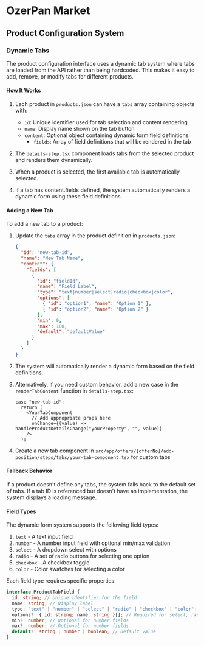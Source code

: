 # OzerPan Market

## Product Configuration System

### Dynamic Tabs

The product configuration interface uses a dynamic tab system where tabs are loaded from the API rather than being hardcoded. This makes it easy to add, remove, or modify tabs for different products.

#### How It Works

1. Each product in `products.json` can have a `tabs` array containing objects with:

   - `id`: Unique identifier used for tab selection and content rendering
   - `name`: Display name shown on the tab button
   - `content`: Optional object containing dynamic form field definitions:
     - `fields`: Array of field definitions that will be rendered in the tab

2. The `details-step.tsx` component loads tabs from the selected product and renders them dynamically.

3. When a product is selected, the first available tab is automatically selected.

4. If a tab has content.fields defined, the system automatically renders a dynamic form using these field definitions.

#### Adding a New Tab

To add a new tab to a product:

1. Update the `tabs` array in the product definition in `products.json`:

   ```json
   {
     "id": "new-tab-id",
     "name": "New Tab Name",
     "content": {
       "fields": [
         {
           "id": "fieldId",
           "name": "Field Label",
           "type": "text|number|select|radio|checkbox|color",
           "options": [
             { "id": "option1", "name": "Option 1" },
             { "id": "option2", "name": "Option 2" }
           ],
           "min": 0,
           "max": 100,
           "default": "defaultValue"
         }
       ]
     }
   }
   ```

2. The system will automatically render a dynamic form based on the field definitions.

3. Alternatively, if you need custom behavior, add a new case in the `renderTabContent` function in `details-step.tsx`:

   ```tsx
   case "new-tab-id":
     return (
       <YourTabComponent
         // Add appropriate props here
         onChange={(value) => handleProductDetailsChange("yourProperty", "", value)}
       />
     );
   ```

4. Create a new tab component in `src/app/offers/[offerNo]/add-position/steps/tabs/your-tab-component.tsx` for custom tabs

#### Fallback Behavior

If a product doesn't define any tabs, the system falls back to the default set of tabs. If a tab ID is referenced but doesn't have an implementation, the system displays a loading message.

#### Field Types

The dynamic form system supports the following field types:

1. `text` - A text input field
2. `number` - A number input field with optional min/max validation
3. `select` - A dropdown select with options
4. `radio` - A set of radio buttons for selecting one option
5. `checkbox` - A checkbox toggle
6. `color` - Color swatches for selecting a color

Each field type requires specific properties:

```typescript
interface ProductTabField {
  id: string; // Unique identifier for the field
  name: string; // Display label
  type: "text" | "number" | "select" | "radio" | "checkbox" | "color";
  options?: { id: string; name: string }[]; // Required for select, radio, color
  min?: number; // Optional for number fields
  max?: number; // Optional for number fields
  default?: string | number | boolean; // Default value
}
```

